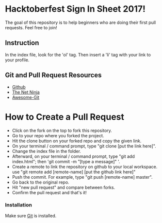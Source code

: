 # Hacktoberfest Sign In Sheet 2017!
The goal of this repository is to help beginners who are doing their first pull requests. Feel free to join!

## Instruction
In the index file, look for the 'ol' tag. Then insert a 'li' tag with your link to your profile.


## Git and Pull Request Resources
  - [Github](https://gist.github.com/Chaser324/ce0505fbed06b947d962)
  - [The Net Ninja](https://www.youtube.com/watch?v=3RjQznt-8kE&list=PL4cUxeGkcC9goXbgTDQ0n_4TBzOO0ocPR)
  - [Awesome-Git](https://github.com/dictcp/awesome-git)

# How to Create a Pull Request

  - Click on the fork on the top to fork this repository.
  - Go to your repo where you forked the project.
  - Hit the clone button on your forked repo and copy the given link.
  - On your terminal / command prompt, type "git clone [put the link here]".
  - Change the index file in the folder.
  - Afterward, on your terminal / command prompt, type "git add index.html"; then 'git commit -m "[type a message]" '.
  - Create a remote to link the repository on github to your local workspace. use "git remote add [remote-name] [put the github link here]"
  - Push the commit. For example, type "git push [remote-name] master".
  - Go back to the original repo.
  - Hit "new pull request" and compare between forks.
  - Confirm the pull request and that's it!

### Installation

Make sure [Git](https://git-scm.com/book/id/v2/Getting-Started-Installing-Git) is installed.
